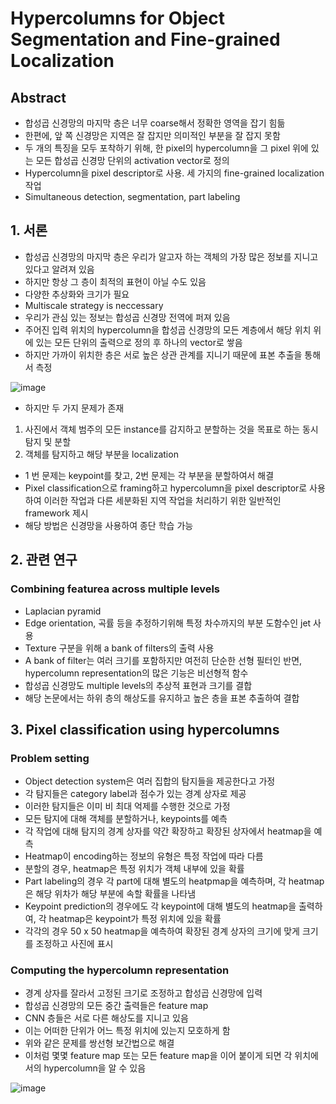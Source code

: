 # Hypercolumns for Object Segmentation and Fine-grained Localization

## Abstract

- 합성곱 신경망의 마지막 층은 너무 coarse해서 정확한 영역을 잡기 힘듦
- 한편에, 앞 쪽 신경망은 지역은 잘 잡지만 의미적인 부분을 잘 잡지 못함
- 두 개의 특징을 모두 포착하기 위해, 한 pixel의 hypercolumn을 그 pixel 위에 있는 모든 합성곱 신경망 단위의 activation vector로 정의
- Hypercolumn을 pixel descriptor로 사용. 세 가지의 fine-grained localization 작업
- Simultaneous detection, segmentation, part labeling

## 1. 서론
- 합성곱 신경망의 마지막 층은 우리가 알고자 하는 객체의 가장 많은 정보를 지니고 있다고 알려져 있음
- 하지만 항상 그 층이 최적의 표현이 아닐 수도 있음
- 다양한 추상화와 크기가 필요
- Multiscale strategy is neccessary
- 우리가 관심 있는 정보는 합성곱 신경망 전역에 퍼져 있음
- 주어진 입력 위치의 hypercolumn을 합성곱 신경망의 모든 계층에서 해당 위치 위에 있는 모든 단위의 출력으로 정의 후 하나의 vector로 쌓음
- 하지만 가까이 위치한 층은 서로 높은 상관 관계를 지니기 때문에 표본 추출을 통해서 측정

![image](https://github.com/as9786/ComputerVision/assets/80622859/ef94f179-9886-44f7-89f5-7b31f812ff2e)

- 하지만 두 가지 문제가 존재
1. 사진에서 객체 범주의 모든 instance를 감지하고 분할하는 것을 목표로 하는 동시 탐지 및 분할
2. 객체를 탐지하고 해당 부분을 localization

- 1 번 문제는 keypoint를 찾고, 2번 문제는 각 부분을 분할하여서 해결
- Pixel classification으로 framing하고 hypercolumn을 pixel descriptor로 사용하여 이러한 작업과 다른 세분화된 지역 작업을 처리하기 위한 일반적인 framework 제시
- 해당 방법은 신경망을 사용하여 종단 학습 가능


## 2. 관련 연구

### Combining featurea across multiple levels

-  Laplacian pyramid
-  Edge orientation, 곡률 등을 추정하기위해 특정 차수까지의 부분 도함수인 jet 사용
-  Texture 구분을 위해 a bank of filters의 출력 사용
-  A bank of filter는 여러 크기를 포함하지만 여전히 단순한 선형 필터인 반면, hypercolumn representation의 많은 기능은 비선형적 함수
-  합성곱 신경망도 multiple levels의 추상적 표현과 크기를 결합
-  해당 논문에서는 하위 층의 해상도를 유지하고 높은 층을 표본 추출하여 결합

## 3. Pixel classification using hypercolumns

### Problem setting
- Object detection system은 여러 집합의 탐지들을 제공한다고 가정
- 각 탐지들은 category label과 점수가 있는 경계 상자로 제공
- 이러한 탐지들은 이미 비 최대 억제를 수행한 것으로 가정
- 모든 탐지에 대해 객체를 분할하거나, keypoints를 예측
- 각 작업에 대해 탐지의 경계 상자를 약간 확장하고 확장된 상자에서 heatmap을 예측
- Heatmap이 encoding하는 정보의 유형은 특정 작업에 따라 다름
- 분할의 경우, heatmap은 특정 위치가 객체 내부에 있을 확률
- Part labeling의 경우 각 part에 대해 별도의 heatpmap을 예측하며, 각 heatmap은 해당 위차가 해당 부분에 속할 확률을 나타냄
- Keypoint prediction의 경우에도 각 keypoint에 대해 별도의 heatmap을 출력하여, 각 heatmap은 keypoint가 특정 위치에 있을 확률
- 각각의 경우 50 x 50 heatmap을 예측하여 확장된 경계 상자의 크기에 맞게 크기를 조정하고 사진에 표시

 ### Computing the hypercolumn representation
 - 경계 상자를 잘라서 고정된 크기로 조정하고 합성곱 신경망에 입력
 - 합성곱 신경망의 모든 중간 출력들은 feature map
 - CNN 층들은 서로 다른 해상도를 지니고 있음
 - 이는 어떠한 단위가 어느 특정 위치에 있는지 모호하게 함
 - 위와 같은 문제를 쌍선형 보간법으로 해결
 - 이처럼 몇몇 feature map 또는 모든 feature map을 이어 붙이게 되면 각 위치에서의 hypercolumn을 알 수 있음

![image](https://github.com/as9786/ComputerVision/assets/80622859/adc3f5d8-1855-4ebb-b8a3-15133d29b5bb)
